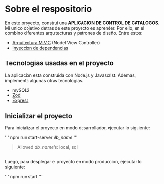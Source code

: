 # Sobre el respositorio
En este proyecto, construí una **APLICACION DE CONTROL DE CATALOGOS**. Mi unico objetivo detras de este proyecto es aprender. Por ello, en el combino diferentes arquitecturas y patrones de diseño. Entre estos:
* [Arquitectura M.V.C](https://en.wikipedia.org/wiki/Model%E2%80%93view%E2%80%93controller) (Model View Controller)
* [Inyeccion de dependencias](https://en.wikipedia.org/wiki/Dependency_injection)

## Tecnologias usadas en el proyecto
La aplicacion esta construida con Node.js y Javascrist. Ademas, implementa algunas otras tecnologias.
* [mySQL2](https://www.npmjs.com/package/mysql2)
* [Zod](https://zod.dev/)
* [Express](https://expressjs.com/es/)

## Inicializar el proyecto
Para inicializar el proyecto en modo desarrollador, ejecutar lo siguiente:

'''
npm run start-server *db_name*
'''
> Allowed *db_name*'s: local, sql
<br/>
Luego, para desplegar el proyecto en modo produccion, ejecutar lo siguiente:

'''
npm run start
'''